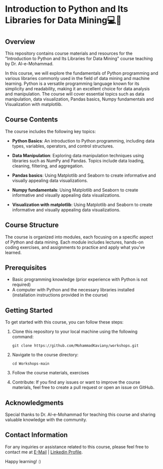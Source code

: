 

# Introduction to Python and Its Libraries for Data Mining💻📘

## Overview
This repository contains course materials and resources for the "Introduction to Python and Its Libraries for Data Mining" course teaching by Dr. Al-e-Mohammad.

In this course, we will explore the fundamentals of Python programming and various libraries commonly used in the field of data mining and machine learning. Python is a versatile programming language known for its simplicity and readability, making it an excellent choice for data analysis and manipulation. The course will cover essential topics such as data manipulation, data visualization, Pandas basics, Numpy fundamentals and Visualization with matplotlib.

## Course Contents
The course includes the following key topics:

- **Python Basics**: An introduction to Python programming, including data types, variables, operators, and control structures.

- **Data Manipulation**: Exploring data manipulation techniques using libraries such as NumPy and Pandas. Topics include data loading, cleaning, filtering, and aggregation.

- **Pandas basics**: Using Matplotlib and Seaborn to create informative and visually appealing data visualizations.

- **Numpy fundamentals**: Using Matplotlib and Seaborn to create informative and visually appealing data visualizations.
 
- **Visualization with matplotlib**: Using Matplotlib and Seaborn to create informative and visually appealing data visualizations.


## Course Structure
The course is organized into modules, each focusing on a specific aspect of Python and data mining. Each module includes lectures, hands-on coding exercises, and assignments to practice and apply what you've learned.

## Prerequisites
- Basic programming knowledge (prior experience with Python is not required)
- A computer with Python and the necessary libraries installed (installation instructions provided in the course)

## Getting Started
To get started with this course, you can follow these steps:

1. Clone this repository to your local machine using the following command:
   ```
   git clone https://github.com/MohammadKaviany/workshops.git
   ```

2. Navigate to the course directory:
   ```
   cd Workshops-main
   ```

3. Follow the course materials, exercises

4. Contribute: If you find any issues or want to improve the course materials, feel free to create a pull request or open an issue on GitHub.

## Acknowledgments
Special thanks to Dr. Al-e-Mohammad for teaching this course and sharing valuable knowledge with the community.

## Contact Information
For any inquiries or assistance related to this course, please feel free to contact me at [E-Mail](mailto:your-email@example.com) | [Linkedin Profile](www.linkedin.com/mohammadkaviany).

Happy learning! :)
